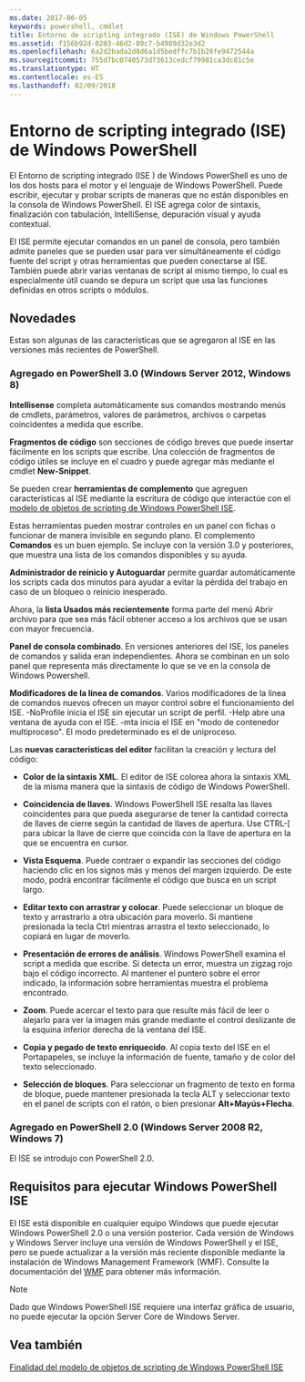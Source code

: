 ```yaml
---
ms.date: 2017-06-05
keywords: powershell, cmdlet
title: Entorno de scripting integrado (ISE) de Windows PowerShell
ms.assetid: f156b92d-0203-46d2-89c7-b4989d32e3d2
ms.openlocfilehash: 6a2d2bada2d8d6a1d5bedffc7b1b28fe9472544a
ms.sourcegitcommit: 755d7bc0740573d73613cedcf79981ca3dc81c5e
ms.translationtype: HT
ms.contentlocale: es-ES
ms.lasthandoff: 02/09/2018
---
```

# <a name="windows-powershell-integrated-scripting-environment-ise"></a>Entorno de scripting integrado (ISE) de Windows PowerShell

El Entorno de scripting integrado (ISE ) de Windows PowerShell es uno de los dos hosts para el motor y el lenguaje de Windows PowerShell. Puede escribir, ejecutar y probar scripts de maneras que no están disponibles en la consola de Windows PowerShell. El ISE agrega color de sintaxis, finalización con tabulación, IntelliSense, depuración visual y ayuda contextual.

El ISE permite ejecutar comandos en un panel de consola, pero también admite paneles que se pueden usar para ver simultáneamente el código fuente del script y otras herramientas que pueden conectarse al ISE. También puede abrir varias ventanas de script al mismo tiempo, lo cual es especialmente útil cuando se depura un script que usa las funciones definidas en otros scripts o módulos.

## <a name="whats-new"></a>Novedades

Estas son algunas de las características que se agregaron al ISE en las versiones más recientes de PowerShell.

### <a name="added-in-powershell-30-windows-server-2012-windows-8"></a>Agregado en PowerShell 3.0 (Windows Server 2012, Windows 8)

**Intellisense** completa automáticamente sus comandos mostrando menús de cmdlets, parámetros, valores de parámetros, archivos o carpetas coincidentes a medida que escribe.

**Fragmentos de código** son secciones de código breves que puede insertar fácilmente en los scripts que escribe. Una colección de fragmentos de código útiles se incluye en el cuadro y puede agregar más mediante el cmdlet **New-Snippet**.

Se pueden crear **herramientas de complemento** que agreguen características al ISE mediante la escritura de código que interactúe con el [modelo de objetos de scripting de Windows PowerShell ISE](../../core-powershell/ise/The-ISE-Object-Model-Hierarchy.md).

Estas herramientas pueden mostrar controles en un panel con fichas o funcionar de manera invisible en segundo plano. El complemento **Comandos** es un buen ejemplo. Se incluye con la versión 3.0 y posteriores, que muestra una lista de los comandos disponibles y su ayuda.

**Administrador de reinicio y Autoguardar** permite guardar automáticamente los scripts cada dos minutos para ayudar a evitar la pérdida del trabajo en caso de un bloqueo o reinicio inesperado.

Ahora, la **lista Usados más recientemente** forma parte del menú Abrir archivo para que sea más fácil obtener acceso a los archivos que se usan con mayor frecuencia.

**Panel de consola combinado**. En versiones anteriores del ISE, los paneles de comandos y salida eran independientes. Ahora se combinan en un solo panel que representa más directamente lo que se ve en la consola de Windows Powershell.

**Modificadores de la línea de comandos**. Varios modificadores de la línea de comandos nuevos ofrecen un mayor control sobre el funcionamiento del ISE. -NoProfile inicia el ISE sin ejecutar un script de perfil. -Help abre una ventana de ayuda con el ISE. -mta inicia el ISE en "modo de contenedor multiproceso". El modo predeterminado es el de uniproceso.

Las **nuevas características del editor** facilitan la creación y lectura del código:

- **Color de la sintaxis XML**. El editor de ISE colorea ahora la sintaxis XML de la misma manera que la sintaxis de código de Windows PowerShell.

- **Coincidencia de llaves**. Windows PowerShell ISE resalta las llaves coincidentes para que pueda asegurarse de tener la cantidad correcta de llaves de cierre según la cantidad de llaves de apertura. Use CTRL-\[ para ubicar la llave de cierre que coincida con la llave de apertura en la que se encuentra en cursor.

- **Vista Esquema**. Puede contraer o expandir las secciones del código haciendo clic en los signos más y menos del margen izquierdo. De este modo, podrá encontrar fácilmente el código que busca en un script largo.

- **Editar texto con arrastrar y colocar**. Puede seleccionar un bloque de texto y arrastrarlo a otra ubicación para moverlo. Si mantiene presionada la tecla Ctrl mientras arrastra el texto seleccionado, lo copiará en lugar de moverlo.

- **Presentación de errores de análisis**. Windows PowerShell examina el script a medida que escribe. Si detecta un error, muestra un zigzag rojo bajo el código incorrecto. Al mantener el puntero sobre el error indicado, la información sobre herramientas muestra el problema encontrado.

- **Zoom**. Puede acercar el texto para que resulte más fácil de leer o alejarlo para ver la imagen más grande mediante el control deslizante de la esquina inferior derecha de la ventana del ISE.

- **Copia y pegado de texto enriquecido**. Al copia texto del ISE en el Portapapeles, se incluye la información de fuente, tamaño y de color del texto seleccionado.

- **Selección de bloques**. Para seleccionar un fragmento de texto en forma de bloque, puede mantener presionada la tecla ALT y seleccionar texto en el panel de scripts con el ratón, o bien presionar **Alt+Mayús+Flecha**.

### <a name="added-in-powershell-20-windows-server-2008-r2-windows-7"></a>Agregado en PowerShell 2.0 (Windows Server 2008 R2, Windows 7)

El ISE se introdujo con PowerShell 2.0.

## <a name="requirements-for-running-the-windows-powershell-ise"></a>Requisitos para ejecutar Windows PowerShell ISE

El ISE está disponible en cualquier equipo Windows que puede ejecutar Windows PowerShell 2.0 o una versión posterior. Cada versión de Windows y Windows Server incluye una versión de Windows PowerShell y el ISE, pero se puede actualizar a la versión más reciente disponible mediante la instalación de Windows Management Framework (WMF). Consulte la documentación del [WMF](/powershell/wmf/readme) para obtener más información.

> [!NOTE]
> Dado que Windows PowerShell ISE requiere una interfaz gráfica de usuario, no puede ejecutar la opción Server Core de Windows Server.

## <a name="see-also"></a>Vea también

[Finalidad del modelo de objetos de scripting de Windows PowerShell ISE](../../core-powershell/ise/Purpose-of-the-Windows-PowerShell-ISE-Scripting-Object-Model.md)
